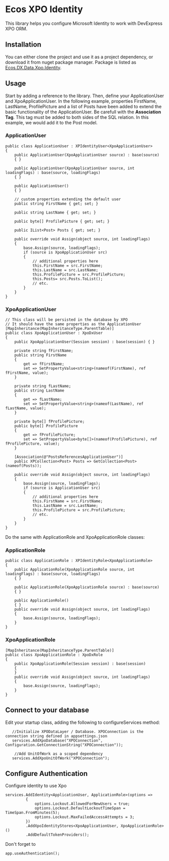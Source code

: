 # Ecos XPO Identity

This library helps you configure Microsoft Identity to work with DevExpress XPO ORM. 

## Installation

You can either clone the project and use it as a project dependency, or download it from nuget package manager. Package is listed as [Ecos.DX.Data.Xpo.Identity](https://www.nuget.org/packages/Ecos.DX.Data.Xpo.Identity/ "View Package").

## Usage
Start by adding a reference to the library. Then, define your ApplicationUser and XpoApplicationUser. In the following example, properties FirstName, LastName, ProfilePicture and a list of Posts have been added to extend the basic functionality of the ApplicationUser. Be carefull with the **Association Tag**. This tag must be added to both sides of the SQL relation. In this example, we would add it to the Post model.

### ApplicationUser

    public class ApplicationUser : XPIdentityUser<XpoApplicationUser>
    {
        public ApplicationUser(XpoApplicationUser source) : base(source)
        { }

        public ApplicationUser(XpoApplicationUser source, int loadingFlags) : base(source, loadingFlags)
        { }

        public ApplicationUser()
        { }
		
		// custom properties extending the default user 
        public string FirstName { get; set; }

        public string LastName { get; set; }

        public byte[] ProfilePicture { get; set; }

        public IList<Post> Posts { get; set; }

        public override void Assign(object source, int loadingFlags)
        {
            base.Assign(source, loadingFlags);
            if (source is XpoApplicationUser src)
            {
                // additional properties here
                this.FirstName = src.FirstName;
                this.LastName = src.LastName;
                this.ProfilePicture = src.ProfilePicture;
                this.Posts= src.Posts.ToList();
                // etc.             
            }
        }
    }
### XpoApplicationUser

    // This class will be persisted in the database by XPO
    // It should have the same properties as the ApplicationUser
    [MapInheritance(MapInheritanceType.ParentTable)]
    public class XpoApplicationUser : XpoDxUser
    {
        public XpoApplicationUser(Session session) : base(session) { }

        private string fFirstName;
        public string FirstName
        {
            get => fFirstName;
            set => SetPropertyValue<string>(nameof(FirstName), ref fFirstName, value);
        }

        private string fLastName;
        public string LastName
        {
            get => fLastName;
            set => SetPropertyValue<string>(nameof(LastName), ref fLastName, value);
        }

        private byte[] fProfilePicture;
        public byte[] ProfilePicture
        {
            get => fProfilePicture;
            set => SetPropertyValue<byte[]>(nameof(ProfilePicture), ref fProfilePicture, value);
        }

        [Association(@"PostsReferencesApplicationUser")]
        public XPCollection<Post> Posts => GetCollection<Post>(nameof(Posts));

        public override void Assign(object source, int loadingFlags)
        {
            base.Assign(source, loadingFlags);
            if (source is ApplicationUser src)
            {
                // additional properties here
                this.FirstName = src.FirstName;
                this.LastName = src.LastName;
                this.ProfilePicture = src.ProfilePicture;
                // etc.             
            }
        }
    }
Do the same with ApplicationRole and XpoApplicationRole classes:
### ApplicationRole

    public class ApplicationRole : XPIdentityRole<XpoApplicationRole>
    {
        public ApplicationRole(XpoApplicationRole source, int loadingFlags) : base(source, loadingFlags)
        { }

        public ApplicationRole(XpoApplicationRole source) : base(source)
        { }

        public ApplicationRole()
        { }
        public override void Assign(object source, int loadingFlags)
        {
            base.Assign(source, loadingFlags);
        }
    }

### XpoApplicationRole

    [MapInheritance(MapInheritanceType.ParentTable)]
    public class XpoApplicationRole : XpoDxRole
    {
        public XpoApplicationRole(Session session) : base(session)
        {
        }
        public override void Assign(object source, int loadingFlags)
        {
            base.Assign(source, loadingFlags);
        }
    }

## Connect to your database

Edit your startup class, adding the following to configureServices method:

	   //Initialize XPODataLayer / Database. XPOConnection is the connection string defined in appsettings.json
	   services.AddXpoDatabase("XPOConnection", Configuration.GetConnectionString("XPOConnection"));
	   
		//Add UnitOfWork as a scoped dependency
	   services.AddXpoUnitOfWork("XPOConnection");

## Configure Authentication

Configure identity to use Xpo

    services.AddIdentity<ApplicationUser, ApplicationRole>(options =>
             {
                 options.Lockout.AllowedForNewUsers = true;
                 options.Lockout.DefaultLockoutTimeSpan = TimeSpan.FromMinutes(5);
                 options.Lockout.MaxFailedAccessAttempts = 3;
             })
             .AddXpoIdentityStores<XpoApplicationUser, XpoApplicationRole>()
             .AddDefaultTokenProviders();
Don't forget to 

    app.useAuthentication();